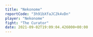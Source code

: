 ```yaml
---
title: "Nekonome"
reportCode: "3h91bXfaJC2k4vDn"
player: "Nekonome"
fight: "The Curator"
date: 2021-09-02T19:09:04.426000+00:00
---
```


